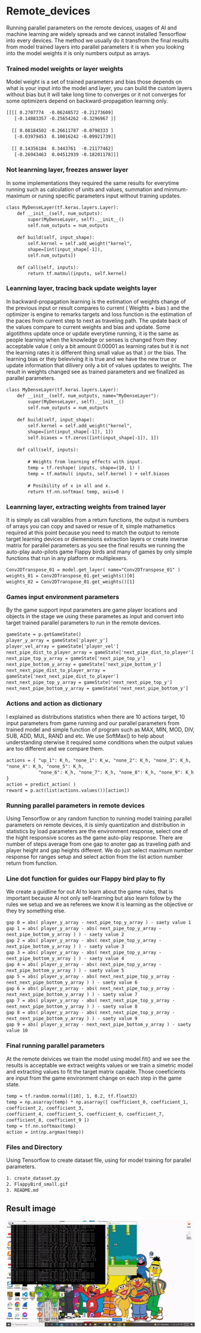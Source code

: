 # Remote_devices
Running parallel parameters on the remote devices, usages of AI and machine learning are widely spreads and we cannot installed Tensorflow into every devices. The method we usually do it transfrom the final results from model trained layers into parallel parameters it is when you looking into the model weights it is only numbers output as arrays.

### Trained model weights or layer weights ###

Model weight is a set of trained parameters and bias those depends on what is your input into the model and layer, you can build the custom layers without bias but it will take long time to converges or it not converges for some optimizers depend on backward-propagation learning only. 
```
[[[[ 0.2707774  -0.06248572 -0.21273609]
   [-0.14883357 -0.25654262 -0.3296967 ]]

  [[ 0.08184502 -0.26611787 -0.0798333 ]
   [-0.03979453  0.10016242 -0.09921739]]

  [[ 0.14356184  0.3443761  -0.21177462]
   [-0.26943463  0.04512939 -0.18201178]]]
```

### Not leanrning layer, freezes answer layer ###

In some implementations they required the same results for everytime running such as calculation of units and values, summation and minmum-maximum or runing specific parameters input without training updates.
```
class MyDenseLayer(tf.keras.layers.Layer):
	def __init__(self, num_outputs):
		super(MyDenseLayer, self).__init__()
		self.num_outputs = num_outputs
		
	def build(self, input_shape):
		self.kernel = self.add_weight("kernel",
		shape=[int(input_shape[-1]),
		self.num_outputs])

	def call(self, inputs):
		return tf.matmul(inputs, self.kernel)
```

### Leanrning layer, tracing back update weights layer ###

In backward-propagation learning is the estimation of weights change of the previous input or result compares to current ( Weights + bias ) and the optimizer is engine to remarks targets and loss function is the estimation of the paces from current step to next as traveling path. The update back of the values compare to current weights and bias and update. Some algotithms update once or update everytime running, it is the same as people learning when the knowledge or senses is changed from they acceptable value ( only a bit amount 0.00001 as learning rates but it is not the learning rates it is different thing small value as that ) or the bias. The learning bias or they beleviving it is true and we have the new true or update information that dilivery only a bit of values updates to weights. The result in weights changed see as trained parameters and we finallzed as parallel parameters.
```
class MyDenseLayer(tf.keras.layers.Layer):
	def __init__(self, num_outputs, name="MyDenseLayer"):
		super(MyDenseLayer, self).__init__()
		self.num_outputs = num_outputs

	def build(self, input_shape):
		self.kernel = self.add_weight("kernel",
		shape=[int(input_shape[-1]), 1])
		self.biases = tf.zeros([int(input_shape[-1]), 1])

	def call(self, inputs):
	
		# Weights from learning effects with input.
		temp = tf.reshape( inputs, shape=(10, 1) )
		temp = tf.matmul( inputs, self.kernel ) + self.biases
		
		# Posibility of x in all and x.
		return tf.nn.softmax( temp, axis=0 )
```

### Leanrning layer, extracting weights from trained layer ###

It is simply as call varaibles from a return functions, the output is numbers of arrays you can copy and saved or resue of it, simple mathametics required at this point because you need to match the output to remote target learning devices or diemensions extraction layers or create inverse matrix for parallel parameters as you see the final results we running the auto-play auto-pilots game Flappy birds and many of games by only simple functions that run in any platform or multiplexers.
```
Conv2DTranspose_01 = model.get_layer( name="Conv2DTranspose_01" )
weights_01 = Conv2DTranspose_01.get_weights()[0]
weights_02 = Conv2DTranspose_01.get_weights()[1]
```

### Games input environment parameters ###

By the game support input parameters are game player locations and objects in the stage we using these parametes as input and convert into target trained parallel parameters to run in the remote devices.
```
gameState = p.getGameState()
player_y_array = gameState['player_y']
player_vel_array = gameState['player_vel']
next_pipe_dist_to_player_array = gameState['next_pipe_dist_to_player']
next_pipe_top_y_array = gameState['next_pipe_top_y']
next_pipe_bottom_y_array = gameState['next_pipe_bottom_y']
next_next_pipe_dist_to_player_array = gameState['next_next_pipe_dist_to_player']
next_next_pipe_top_y_array = gameState['next_next_pipe_top_y']
next_next_pipe_bottom_y_array = gameState['next_next_pipe_bottom_y']
```

### Actions and action as dictionary ###

I explained as distributions statistics when there are 10 actions target, 10 input parameters from game running and our parallel parameters from trained model and simple function of program such as MAX, MIN, MOD, DIV, SUB, ADD, MUL, RAND and etc. We use SoftMax() to help about understanding oterwise it required some conditions when the output values are too different and we compare them.
```
actions = { "up_1": K_h, "none_1": K_w, "none_2": K_h, "none_3": K_h, "none_4": K_h, "none_5": K_h, 
            "none_6": K_h, "none_7": K_h, "none_8": K_h, "none_9": K_h }
action = predict_action( )
reward = p.act(list(actions.values())[action])
```

### Running parallel parameters in remote devices ###

Using Tensorflow or any random function to running model training parallel parameters on remote devices, it is simly quantization and distribution in statistics by load parameters are the environment response, select one of the hight responsive scores as the game auto-play response. There are number of steps average from one gap to anoter gap as traveling path and player height and gap heights different. We do just select maximum number response for ranges setup and select action from the list action number return from function. 

### Line dot function for guides our Flappy bird play to fly ###

We create a guidline for out AI to learn about the game rules, that is important because AI not only self-learning but also learn follow by the rules we setup and we as referees we know it is learning as the objective or they try something else.
```
gap 0 = abs( player_y_array - next_pipe_top_y_array ) - saety value 1
gap 1 = abs( player_y_array - abs( next_pipe_top_y_array - next_pipe_bottom_y_array ) ) - saety value 2
gap 2 = abs( player_y_array - abs( next_pipe_top_y_array - next_pipe_bottom_y_array ) ) - saety value 3
gap 3 = abs( player_y_array - abs( next_pipe_top_y_array - next_pipe_bottom_y_array ) ) - saety value 4
gap 4 = abs( player_y_array - abs( next_pipe_top_y_array - next_pipe_bottom_y_array ) ) - saety value 5
gap 5 = abs( player_y_array - abs( next_next_pipe_top_y_array - next_next_pipe_bottom_y_array ) ) - saety value 6
gap 6 = abs( player_y_array - abs( next_next_pipe_top_y_array - next_next_pipe_bottom_y_array ) ) - saety value 7
gap 7 = abs( player_y_array - abs( next_next_pipe_top_y_array - next_next_pipe_bottom_y_array ) ) - saety value 8
gap 8 = abs( player_y_array - abs( next_next_pipe_top_y_array - next_next_pipe_bottom_y_array ) ) - saety value 9
gap 9 = abs( player_y_array - next_next_pipe_bottom_y_array ) - saety value 10
```

### Final running parallel parameters ###

At the remote deivices we train the model using model.fit() and we see the results is acceptable we extract weights values or we train a simetric model and extracting values to fit the target matrix capable. Those coeeficients are input from the game environment change on each step in the game state.
```
temp = tf.random.normal([10], 1, 0.2, tf.float32)
temp = np.asarray(temp) * np.asarray([ coefficient_0, coefficient_1, coefficient_2, coefficient_3, 
coefficient_4, coefficient_5, coefficient_6, coefficient_7, coefficient_8, coefficient_9 ])
temp = tf.nn.softmax(temp)
action = int(np.argmax(temp))	
```

### Files and Directory ###

Using Tensorflow to create dataset file, using for model training for parallel parameters.
``` 
1. create_dataset.py
2. FlappyBird_small.gif
3. README.md
``` 

## Result image ##
![Alt text](https://github.com/jkaewprateep/Remote_devices/blob/main/FlappyBird_small.gif?raw=true "Title")
